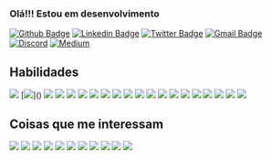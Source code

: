 ### Olá!!! Estou em desenvolvimento

[![Github Badge](https://img.shields.io/badge/-Github-000?style=flat-square&logo=Github&logoColor=white&link=https://github.com/lopes-leandro)](https://github.com/lopes-leandro)
[![Linkedin Badge](https://img.shields.io/badge/-LinkedIn-blue?style=flat-square&logo=Linkedin&logoColor=white&link=https://www.linkedin.com/in/leandro-lopes-841258171/)](https://www.linkedin.com/in/leandro-lopes-841258171/)
[![Twitter Badge](https://img.shields.io/badge/-Twitter-1ca0f1?style=flat-square&labelColor=1ca0f1&logo=twitter&logoColor=white&link=https://twitter.com/mundodev_br)](https://twitter.com/mundodev_br)
[![Gmail Badge](https://img.shields.io/badge/Gmail-silver?logo=gmail&style=flat-square&link=lopesleandro.it@gmail.com)](lopesleandro.it@gmail.com)
[![Discord](https://img.shields.io/badge/discord-%237289DA.svg?&style=flat-square&logo=discord&logoColor=white&link=https://discord.com/channels/@LeandroLopes#3507)](https://discord.com/channels/@LeandroLopes#3507)
[![Medium](https://img.shields.io/badge/medium-%2312100E.svg?&style=flat-square&logo=medium&logoColor=white&link=https://medium.com/@lopesleandro.it)](https://medium.com/@lopesleandro.it)

## Habilidades
[![](https://img.shields.io/badge/html5%20-%23E34F26.svg?&style=flat-square&logo=html5&logoColor=white)]()
[![](https://img.shields.io/badge/css3%20-%231572B6.svg?&style=flat-square&logo=css3&logoColor=white")]()
[![](https://img.shields.io/badge/javascript%20-%23323330.svg?&style=flat-square&logo=javascript&logoColor=%23F7DF1E)]()
[![](https://img.shields.io/badge/typescript%20-%23007ACC.svg?&style=flat-square&logo=typescript&logoColor=white)]()
[![](https://img.shields.io/badge/angular%20-%23DD0031.svg?&style=flat-square&logo=angular&logoColor=white)]()
[![](https://img.shields.io/badge/node.js%20-%2343853D.svg?&style=flat-square&logo=node.js&logoColor=white)]()
[![](https://img.shields.io/badge/bootstrap%20-%23563D7C.svg?&style=flat-square&logo=bootstrap&logoColor=white)]()
[![](https://img.shields.io/badge/material_design-757575.svg?&style=flat-square&logo=material-design&logoColor=white)]()
[![](https://img.shields.io/badge/material_design_icons-2196F3.svg?&style=flat-square&logo=material-design-icons&logoColor=white)]()
[![](https://img.shields.io/badge/c%23%20-%23239120.svg?&style=flat-square&logo=c-sharp&logoColor=white)]()
[![](https://img.shields.io/badge/Microsoft%20SQL%20Server-CC2927?logo=microsoft-sql-server&logoColor=white&style=flat-square)]()
[![](https://img.shields.io/badge/mysql-000.svg?&style=flat-square&logo=mysql&logoColor=white)]()
[![](https://img.shields.io/badge/vercel-000.svg?&style=flat-square&logo=vercel&logoColor=white)]()
[![](https://img.shields.io/badge/Insomnia-5849BE.svg?&style=flat-square&logo=insomnia&logoColor=white)]()
[![](https://img.shields.io/badge/Heroku-430098.svg?&style=flat-square&logo=heroku&logoColor=white)]()
[![](https://img.shields.io/badge/Circle_CI-343434.svg?&style=flat-square&logo=circleci&logoColor=white?link=https://circleci.com/)](https://circleci.com/)
[![](https://img.shields.io/badge/JSON_Web_Tokens-000.svg?&style=flat-square&logo=json-web-tokens&logoColor=white)]()
[![](https://img.shields.io/badge/JSON-000.svg?&style=flat-square&logo=json&logoColor=white)]()
[![](https://img.shields.io/badge/Visual_Studio_Code-007acc.svg?&style=flat-square&logo=visual-studio-code&logoColor=white)]()
[![](https://img.shields.io/badge/Visual_Studio-5c2d91.svg?&style=flat-square&logo=visual-studio&logoColor=white)]()

## Coisas que me interessam
[![](https://img.shields.io/badge/Microsoft%20Azure-0089D6?logo=microsoft-azure&logoColor=white&style=flat-square)]()
[![](https://img.shields.io/badge/redux%20-%23593d88.svg?&style=flat-square&logo=redux&logoColor=white)]()
[![](https://img.shields.io/badge/react%20-%2320232a.svg?&style=flat-square&logo=react&logoColor=%2361DAFB)]()
[![](https://img.shields.io/badge/react_native%20-%2320232a.svg?&style=flat-square&logo=react&logoColor=%2361DAFB)]()
[![](https://img.shields.io/badge/MongoDB-%234ea94b.svg?&style=flat-square&logo=mongodb&logoColor=white)]()
[![](https://img.shields.io/badge/express.js%20-%23404d59.svg?&style=flat-square)]()
[![](https://img.shields.io/badge/koa.js%20-%23404d59.svg?&style=flat-square)]()
[![](https://img.shields.io/badge/go-%2300ADD8.svg?&style=flat-square&logo=go&logoColor=white)]()
[![](https://img.shields.io/badge/git_kraken-000.svg?&style=flat-square&logo=gitkraken&logoColor=white)]()
[![](https://img.shields.io/badge/github_actions-2088FF.svg?&style=flat-square&logo=github-actions&logoColor=white)]()
[![](https://img.shields.io/badge/next_js-000.svg?&style=flat-square&logo=nextdotjs&logoColor=white)]()


<!--
[![Youtube Badge](https://img.shields.io/badge/-YouTube-ff0000?style=flat-square&labelColor=ff0000&logo=youtube&logoColor=white&link=https://www.youtube.com/user/TreinaWeb)](https://www.youtube.com/user/TreinaWeb)

**lopes-leandro/lopes-leandro** is a ✨ _special_ ✨ repository because its `README.md` (this file) appears on your GitHub profile.

Here are some ideas to get you started:

- 🔭 I’m currently working on ...
- 🌱 I’m currently learning ...
- 👯 I’m looking to collaborate on ...
- 🤔 I’m looking for help with ...
- 💬 Ask me about ...
- 📫 How to reach me: ...
- 😄 Pronouns: ...
- ⚡ Fun fact: ...
-->
